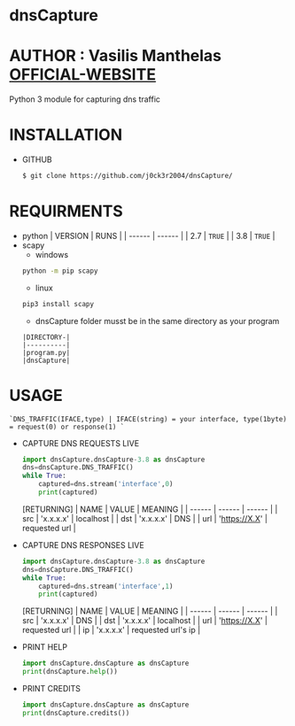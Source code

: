 # dnsCapture
# AUTHOR : Vasilis Manthelas [OFFICIAL-WEBSITE](http://j0ck3r2004.000webhostapp.com/)
Python 3 module for capturing dns traffic
# INSTALLATION
- GITHUB
    ```sh 
    $ git clone https://github.com/j0ck3r2004/dnsCapture/
    ```
# REQUIRMENTS
- python
    | VERSION | RUNS |
    | ------ | ------ |
    | 2.7 | `TRUE` |
    | 3.8 | `TRUE` |
- scapy
    - windows
    ```sh
    python -m pip scapy
    ```
    - linux
    ```sh 
    pip3 install scapy
    ```
   - dnsCapture folder musst be in the same directory as your program
    ```
    |DIRECTORY-|
    |----------|
    |program.py|
    |dnsCapture|
    ```
# USAGE
    `DNS_TRAFFIC(IFACE,type) | IFACE(string) = your interface, type(1byte) = request(0) or response(1) `
- CAPTURE DNS REQUESTS LIVE
    ```python
    import dnsCapture.dnsCapture-3.8 as dnsCapture
    dns=dnsCapture.DNS_TRAFFIC()
    while True:
        captured=dns.stream('interface',0)
        print(captured)
    ```
    [RETURNING]
    | NAME | VALUE | MEANING |
    | ------ | ------ | ------ |
    | src | 'x.x.x.x' | localhost |
    | dst | 'x.x.x.x' | DNS |
    | url | 'https://X.X' | requested url |
    
- CAPTURE DNS RESPONSES LIVE
    ```python
    import dnsCapture.dnsCapture-3.8 as dnsCapture
    dns=dnsCapture.DNS_TRAFFIC()
    while True:
        captured=dns.stream('interface',1)
        print(captured)
    ```
    [RETURNING]
    | NAME | VALUE | MEANING |
    | ------ | ------ | ------ |
    | src | 'x.x.x.x' | DNS |
    | dst | 'x.x.x.x' | localhost |
    | url | 'https://X.X' | requested url |
    | ip  | 'x.x.x.x' | requested url's ip |
- PRINT HELP
    ```python
    import dnsCapture.dnsCapture as dnsCapture
    print(dnsCapture.help())
    ```
- PRINT CREDITS
    ```python
    import dnsCapture.dnsCapture as dnsCapture
    print(dnsCapture.credits())
    ```
